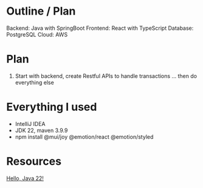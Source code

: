 # Outline / Plan

Backend: Java with SpringBoot
Frontend: React with TypeScript
Database: PostgreSQL
Cloud: AWS 

# Plan
1. Start with backend, create Restful APIs to handle transactions
... then do everything else



# Everything I used
- IntelliJ IDEA
- JDK 22, maven 3.9.9
- npm install @mui/joy @emotion/react @emotion/styled




# Resources
[Hello, Java 22!](https://spring.io/blog/2024/03/19/hello-java-22)